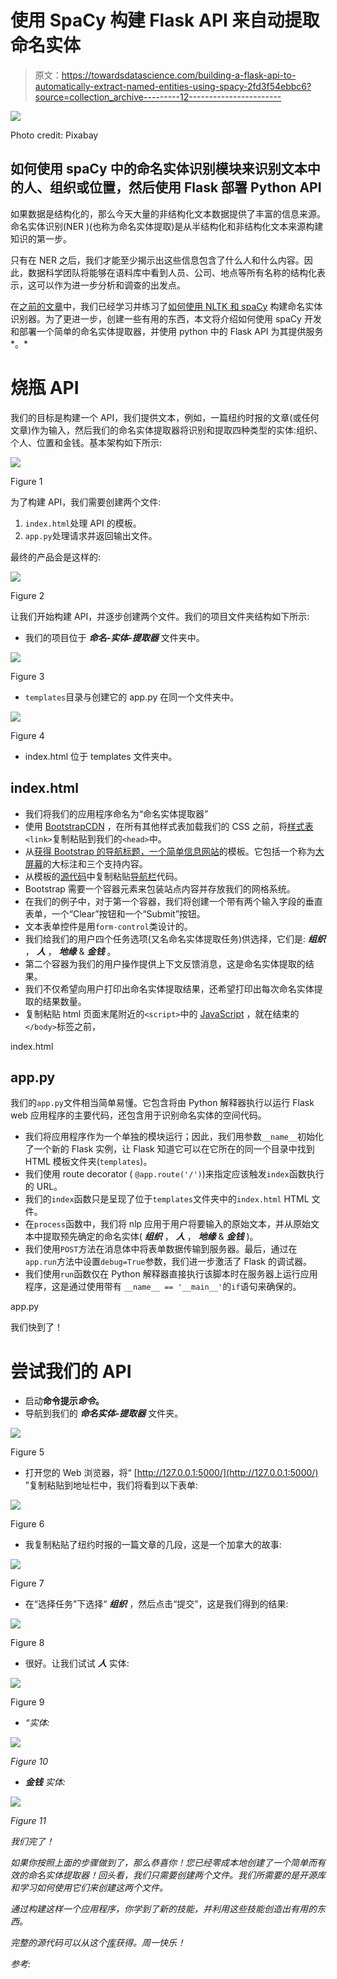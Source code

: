# 使用 SpaCy 构建 Flask API 来自动提取命名实体

> 原文：<https://towardsdatascience.com/building-a-flask-api-to-automatically-extract-named-entities-using-spacy-2fd3f54ebbc6?source=collection_archive---------12----------------------->

![](img/60eca6a0e20fd04ad6503a34a39274b4.png)

Photo credit: Pixabay

## 如何使用 spaCy 中的命名实体识别模块来识别文本中的人、组织或位置，然后使用 Flask 部署 Python API

如果数据是结构化的，那么今天大量的非结构化文本数据提供了丰富的信息来源。命名实体识别(NER )(也称为命名实体提取)是从半结构化和非结构化文本来源构建知识的第一步。

只有在 NER 之后，我们才能至少揭示出这些信息包含了什么人和什么内容。因此，数据科学团队将能够在语料库中看到人员、公司、地点等所有名称的结构化表示，这可以作为进一步分析和调查的出发点。

在[之前的文章](/named-entity-recognition-with-nltk-and-spacy-8c4a7d88e7da)中，我们已经学习并练习了[如何使用 NLTK 和 spaCy](/named-entity-recognition-with-nltk-and-spacy-8c4a7d88e7da) 构建命名实体识别器。为了更进一步，创建一些有用的东西，本文将介绍如何使用 spaCy 开发和部署一个简单的命名实体提取器，并使用 python 中的 Flask API 为其提供服务*。*

# 烧瓶 API

我们的目标是构建一个 API，我们提供文本，例如，一篇纽约时报的文章(或任何文章)作为输入，然后我们的命名实体提取器将识别和提取四种类型的实体:组织、个人、位置和金钱。基本架构如下所示:

![](img/6cee6d7011c09b33de34d364a362f5ef.png)

Figure 1

为了构建 API，我们需要创建两个文件:

1.  `index.html`处理 API 的模板。
2.  `app.py`处理请求并返回输出文件。

最终的产品会是这样的:

![](img/b2dfa395d0d5c2375ee27d2850e92c0a.png)

Figure 2

让我们开始构建 API，并逐步创建两个文件。我们的项目文件夹结构如下所示:

*   我们的项目位于 ***命名-实体-提取器*** 文件夹中。

![](img/d7c62001d88c9665aaf2d08f9479901c.png)

Figure 3

*   `templates`目录与创建它的 app.py 在同一个文件夹中。

![](img/376bf6af03534f8c5e83be8b5ac69467.png)

Figure 4

*   index.html 位于 templates 文件夹中。

## index.html

*   我们将我们的应用程序命名为“命名实体提取器”
*   使用 [BootstrapCDN](https://www.bootstrapcdn.com/) ，在所有其他样式表加载我们的 CSS 之前，将[样式表](https://getbootstrap.com/docs/4.1/getting-started/introduction/) `<link>`复制粘贴到我们的`<head>`中。
*   从[获得 Bootstrap 的导航标题，一个简单信息网站](https://getbootstrap.com/docs/4.3/examples/jumbotron/#)的模板。它包括一个称为[大屏幕](https://getbootstrap.com/docs/4.0/components/jumbotron/)的大标注和三个支持内容。
*   从模板的[源代码](http://view-source:https://getbootstrap.com/docs/4.3/examples/jumbotron/)中复制粘贴[导航栏](https://getbootstrap.com/docs/4.0/components/navbar/)代码。
*   Bootstrap 需要一个容器元素来包装站点内容并存放我们的网格系统。
*   在我们的例子中，对于第一个容器，我们将创建一个带有两个输入字段的垂直表单，一个“Clear”按钮和一个“Submit”按钮。
*   文本表单控件是用`form-control`类设计的。
*   我们给我们的用户四个任务选项(又名命名实体提取任务)供选择，它们是: ***组织*** ， ***人*** ， ***地缘*** & ***金钱*** 。
*   第二个容器为我们的用户操作提供上下文反馈消息，这是命名实体提取的结果。
*   我们不仅希望向用户打印出命名实体提取结果，还希望打印出每次命名实体提取的结果数量。
*   复制粘贴 html 页面末尾附近的`<script>`中的 [JavaScript](https://getbootstrap.com/docs/4.1/getting-started/introduction/) ，就在结束的`</body>`标签之前，

index.html

## app.py

我们的`app.py`文件相当简单易懂。它包含将由 Python 解释器执行以运行 Flask web 应用程序的主要代码，还包含用于识别命名实体的空间代码。

*   我们将应用程序作为一个单独的模块运行；因此，我们用参数`__name__`初始化了一个新的 Flask 实例，让 Flask 知道它可以在它所在的同一个目录中找到 HTML 模板文件夹(`templates`)。
*   我们使用 route decorator ( `@app.route('/')`)来指定应该触发`index`函数执行的 URL。
*   我们的`index`函数只是呈现了位于`templates`文件夹中的`index.html` HTML 文件。
*   在`process`函数中，我们将 nlp 应用于用户将要输入的原始文本，并从原始文本中提取预先确定的命名实体( ***组织*** ， ***人*** ， ***地缘*** & ***金钱*** )。
*   我们使用`POST`方法在消息体中将表单数据传输到服务器。最后，通过在`app.run`方法中设置`debug=True`参数，我们进一步激活了 Flask 的调试器。
*   我们使用`run`函数仅在 Python 解释器直接执行该脚本时在服务器上运行应用程序，这是通过使用带有 `__name__ == '__main__'`的`if`语句来确保的。

app.py

我们快到了！

# 尝试我们的 API

*   启动**命令提示*命令*。**
*   导航到我们的 ***命名实体-提取器*** 文件夹。

![](img/2f97f6ae64d3089dde1cfe3df4fe2e1a.png)

Figure 5

*   打开您的 Web 浏览器，将“ [http://127.0.0.1:5000/](http://127.0.0.1:5000/) ”复制粘贴到地址栏中，我们将看到以下表单:

![](img/a0bdd29b1b661d6df37e87fbc14ddb50.png)

Figure 6

*   我复制粘贴了纽约时报的一篇文章的几段，这是一个加拿大的故事:

![](img/274dea60f9915c968704fd0f248d6ad5.png)

Figure 7

*   在“选择任务”下选择“ ***组织*** ，然后点击“提交”，这是我们得到的结果:

![](img/01eeb4bbef6253b6dca6a4610a09f28e.png)

Figure 8

*   很好。让我们试试 ***人*** 实体:

![](img/41443dc63b29e48f02cefe2bb6573ee4.png)

Figure 9

*   *“实体:*

*![](img/4a76b8c9d62d8c00bac90a76d4ccb650.png)*

*Figure 10*

*   ****金钱*** 实体:*

*![](img/abb3aab8ed7522689498119d8d475318.png)*

*Figure 11*

*我们完了！*

*如果你按照上面的步骤做到了，那么恭喜你！您已经零成本地创建了一个简单而有效的命名实体提取器！回头看，我们只需要创建两个文件。我们所需要的是开源库和学习如何使用它们来创建这两个文件。*

*通过构建这样一个应用程序，你学到了新的技能，并利用这些技能创造出有用的东西。*

*完整的源代码可以从这个[库](https://github.com/susanli2016/Named-Entity-Extractor)获得。周一快乐！*

*参考:*